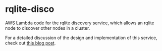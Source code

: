# rqlite-disco
AWS Lambda code for the rqlite discovery service, which allows an rqlite node to discover other nodes in a cluster.

For a detailed discussion of the design and implementation of this service, check out [this blog post](http://www.philipotoole.com/building-a-cluster-discovery-service-with-aws-lambda-and-dynamodb/).
